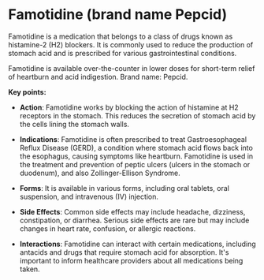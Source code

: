 # Famotidine (brand name Pepcid)

Famotidine is a medication that belongs to a class of drugs known as histamine-2 (H2) blockers. It is commonly used to reduce the production of stomach acid and is prescribed for various gastrointestinal conditions.

Famotidine is available over-the-counter in lower doses for short-term relief of heartburn and acid indigestion. Brand name: Pepcid.

**Key points:**

* **Action**: Famotidine works by blocking the action of histamine at H2 receptors in the stomach. This reduces the secretion of stomach acid by the cells lining the stomach walls.

* **Indications**: Famotidine is often prescribed to treat Gastroesophageal Reflux Disease (GERD), a condition where stomach acid flows back into the esophagus, causing symptoms like heartburn. Famotidine is used in the treatment and prevention of peptic ulcers (ulcers in the stomach or duodenum), and also Zollinger-Ellison Syndrome.

* **Forms**: It is available in various forms, including oral tablets, oral suspension, and intravenous (IV) injection.

* **Side Effects**: Common side effects may include headache, dizziness, constipation, or diarrhea. Serious side effects are rare but may include changes in heart rate, confusion, or allergic reactions.

* **Interactions**: Famotidine can interact with certain medications, including antacids and drugs that require stomach acid for absorption. It's important to inform healthcare providers about all medications being taken.

